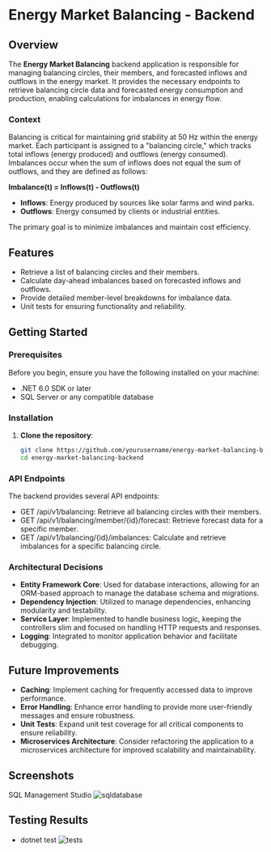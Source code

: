 # Energy Market Balancing - Backend

## Overview

The **Energy Market Balancing** backend application is responsible for managing balancing circles, their members, and forecasted inflows and outflows in the energy market. It provides the necessary endpoints to retrieve balancing circle data and forecasted energy consumption and production, enabling calculations for imbalances in energy flow.

### Context

Balancing is critical for maintaining grid stability at 50 Hz within the energy market. Each participant is assigned to a "balancing circle," which tracks total inflows (energy produced) and outflows (energy consumed). Imbalances occur when the sum of inflows does not equal the sum of outflows, and they are defined as follows:

**Imbalance(t) = Inflows(t) - Outflows(t)**

- **Inflows**: Energy produced by sources like solar farms and wind parks.
- **Outflows**: Energy consumed by clients or industrial entities.

The primary goal is to minimize imbalances and maintain cost efficiency.

## Features

- Retrieve a list of balancing circles and their members.
- Calculate day-ahead imbalances based on forecasted inflows and outflows.
- Provide detailed member-level breakdowns for imbalance data.
- Unit tests for ensuring functionality and reliability.

## Getting Started

### Prerequisites

Before you begin, ensure you have the following installed on your machine:

- .NET 6.0 SDK or later
- SQL Server or any compatible database

### Installation

1. **Clone the repository**:

   ```bash
   git clone https://github.com/yourusername/energy-market-balancing-backend.git
   cd energy-market-balancing-backend

### API Endpoints
The backend provides several API endpoints:

- GET /api/v1/balancing: Retrieve all balancing circles with their members.
- GET /api/v1/balancing/member/{id}/forecast: Retrieve forecast data for a specific member.
- GET /api/v1/balancing/{id}/imbalances: Calculate and retrieve imbalances for a specific balancing circle.
  
### Architectural Decisions
- **Entity Framework Core**: Used for database interactions, allowing for an ORM-based approach to manage the database schema and migrations.
- **Dependency Injection**: Utilized to manage dependencies, enhancing modularity and testability.
- **Service Layer**: Implemented to handle business logic, keeping the controllers slim and focused on handling HTTP requests and responses.
- **Logging**: Integrated to monitor application behavior and facilitate debugging.

## Future Improvements

- **Caching**: Implement caching for frequently accessed data to improve performance.
- **Error Handling**: Enhance error handling to provide more user-friendly messages and ensure robustness.
- **Unit Tests**: Expand unit test coverage for all critical components to ensure reliability.
- **Microservices Architecture**: Consider refactoring the application to a microservices architecture for improved scalability and maintainability.
  
## Screenshots
SQL Management Studio
![sqldatabase](https://github.com/user-attachments/assets/cf228ade-9931-4c35-9240-bfb4e584363e)


## Testing Results
- dotnet test
![tests](https://github.com/user-attachments/assets/5b149dda-85b9-459c-ab96-13891aaa88c6)
